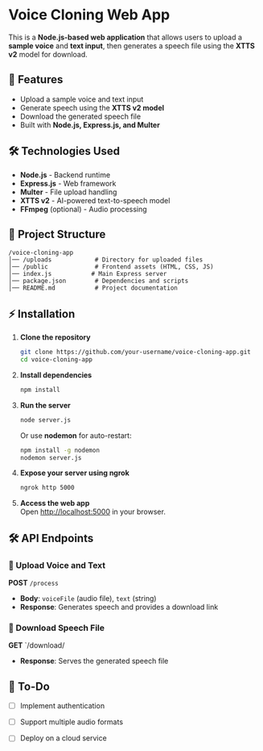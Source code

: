 # Voice Cloning Web App  

This is a **Node.js-based web application** that allows users to upload a **sample voice** and **text input**, then generates a speech file using the **XTTS v2** model for download.

## 🚀 Features  
- Upload a sample voice and text input  
- Generate speech using the **XTTS v2 model**  
- Download the generated speech file  
- Built with **Node.js, Express.js, and Multer**  

## 🛠️ Technologies Used  
- **Node.js** - Backend runtime  
- **Express.js** - Web framework  
- **Multer** - File upload handling  
- **XTTS v2** - AI-powered text-to-speech model  
- **FFmpeg** (optional) - Audio processing  

## 💂️ Project Structure  
```
/voice-cloning-app
│── /uploads            # Directory for uploaded files
│── /public             # Frontend assets (HTML, CSS, JS)
│── index.js           # Main Express server
│── package.json        # Dependencies and scripts
│── README.md           # Project documentation
```

## ⚡ Installation  

1. **Clone the repository**  
   ```bash
   git clone https://github.com/your-username/voice-cloning-app.git
   cd voice-cloning-app
   ```

2. **Install dependencies**  
   ```bash
   npm install
   ```

3. **Run the server**  
   ```bash
   node server.js
   ```
   Or use **nodemon** for auto-restart:  
   ```bash
   npm install -g nodemon
   nodemon server.js
   ```

4. **Expose your server using ngrok**  
   ```bash
   ngrok http 5000
   ```

5. **Access the web app**  
   Open [http://localhost:5000](http://localhost:5000) in your browser.

## 🛠️ API Endpoints  

### 🔹 Upload Voice and Text  
**POST** `/process`  
- **Body**: `voiceFile` (audio file), `text` (string)  
- **Response**: Generates speech and provides a download link  

### 🔹 Download Speech File  
**GET** `/download/  
- **Response**: Serves the generated speech file  

## 📌 To-Do  
- [ ] Implement authentication  
- [ ] Support multiple audio formats  
- [ ] Deploy on a cloud service  



